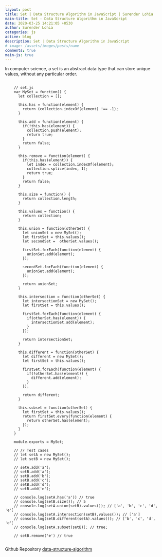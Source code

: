 ```yaml
---
layout: post
title: Set | Data Structure Algorithm in JavaScript | Surender Lohia
main-title: Set - Data Structure Algorithm in JavaScript
date: 2020-03-25 14:21:05 +0530
author: Surender Lohia
categories: js
active: blog
description: Set | Data Structure Algorithm in JavaScript
# image: /assets/images/posts/name
comments: true
main-js: true
---
```


In computer science, a set is an abstract data type that can store unique values, without any particular order.

<pre>
  <code class="language-javascript">
    // set.js
    var MySet = function() {
      let collection = [];

      this.has = function(element) {
        return (collection.indexOf(element) !== -1);
      }

      this.add = function(element) {
        if(!this.has(element)) {
          collection.push(element);
          return true;
        }
        return false;
      }

      this.remove = function(element) {
        if(this.has(element)) {
          let index = collection.indexOf(element);
          collection.splice(index, 1);
          return true;
        }
        return false;
      }

      this.size = function() {
        return collection.length;
      }

      this.values = function() {
        return collection;
      }

      this.union = function(otherSet) {
        let unionSet = new MySet();
        let firstSet = this.values();
        let secondSet =  otherSet.values();

        firstSet.forEach(function(element) {
          unionSet.add(element);
        });

        secondSet.forEach(function(element) {
          unionSet.add(element);
        });

        return unionSet;
      }

      this.intersection = function(otherSet) {
        let intersectionSet = new MySet();
        let firstSet = this.values();

        firstSet.forEach(function(element) {
          if(otherSet.has(element)) {
            intersectionSet.add(element);
          }
        });

        return intersectionSet;
      }

      this.different = function(otherSet) {
        let different = new MySet();
        let firstSet = this.values();

        firstSet.forEach(function(element) {
          if(!otherSet.has(element)) {
            different.add(element);
          }
        });

        return different;
      }

      this.subset = function(otherSet) {
        let firstSet = this.values();
        return firstSet.every(function(element) {
          return otherSet.has(element);
        });
      }
    }

    module.exports = MySet;

    // // Test cases
    // let setA = new MySet();
    // let setB = new MySet();

    // setA.add('a');
    // setB.add('a');
    // setB.add('b');
    // setB.add('c');
    // setB.add('d');
    // setB.add('e');

    // console.log(setA.has('a')) // true
    // console.log(setB.size()); // 5
    // console.log(setA.union(setB).values()); // ['a', 'b', 'c', 'd', 'e']
    // console.log(setA.intersection(setB).values()); // ['a']
    // console.log(setB.different(setA).values()); // ['b', 'c', 'd', 'e']
    // console.log(setA.subset(setB)); // true;

    // setB.remove('e') // true
  </code>
</pre>

Github Repository [data-structure-algorithm](https://github.com/SurenderLohia/data-structure-algorithm)
